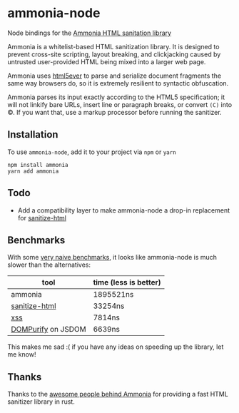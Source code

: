 # ammonia-node

Node bindings for the [Ammonia HTML sanitation library]

Ammonia is a whitelist-based HTML sanitization library. It is designed to
prevent cross-site scripting, layout breaking, and clickjacking caused
by untrusted user-provided HTML being mixed into a larger web page.

Ammonia uses [html5ever] to parse and serialize document fragments the same way browsers do,
so it is extremely resilient to syntactic obfuscation.

Ammonia parses its input exactly according to the HTML5 specification;
it will not linkify bare URLs, insert line or paragraph breaks, or convert `(C)` into &copy;.
If you want that, use a markup processor before running the sanitizer.

[html5ever]: https://github.com/servo/html5ever "The HTML parser in Servo"
[Ammonia HTML sanitation library]: https://github.com/rust-ammonia/ammonia "Repair and secure untrusted HTML"

Installation
-----------

To use `ammonia-node`, add it to your project via `npm` or `yarn`

```
npm install ammonia
yarn add ammonia
```

Todo
-----
- Add a compatibility layer to make ammonia-node a drop-in replacement for [sanitize-html]


Benchmarks
-----

With some [very naive benchmarks](tests/benchmark.js), it looks like ammonia-node is much slower than the alternatives:

| tool | time (less is better) |
|----------|---------|
| ammonia | 1895521ns |
| [sanitize-html] | 33254ns |
| [xss] | 7814ns |
| [DOMPurify] on JSDOM | 6639ns |

[sanitize-html]: https://github.com/punkave/sanitize-html "provides a simple HTML sanitizer with a clear API"
[xss]: https://github.com/leizongmin/js-xss "Sanitize untrusted HTML (to prevent XSS) with a configuration specified by a Whitelist"
[DOMPurify]: https://github.com/cure53/DOMPurify "DOMPurify - a DOM-only, super-fast, uber-tolerant XSS sanitizer"

This makes me sad :( if you have any ideas on speeding up the library, let me know!

Thanks
------

Thanks to the [awesome people behind Ammonia] for providing a fast HTML sanitizer library in rust.

[awesome people behind Ammonia]: https://github.com/rust-ammonia/ammonia/graphs/contributors "Ammonia Contributors"
